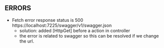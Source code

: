 ﻿## ERRORS
- Fetch error response status is 500 https://localhost:7225/swagger/v1/swagger.json
	- solution: added [HttpGet] before a action in controller
	- the error is related to swagger so this can be resolved if we change the url.